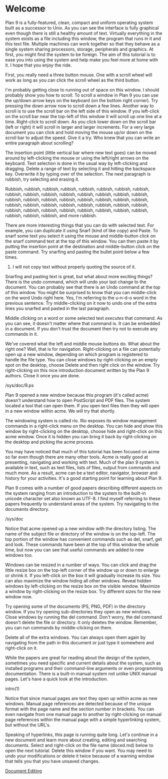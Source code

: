 
Welcome
===

Plan 9 is a fully-featured, clean, compact and uniform operating system built as a successor to Unix. As you can see the interface is fully graphical even though there is still a healthy amount of text. Virtually everything in the system exists as a file including this window, the program that runs in it and this text file. Multiple machines can work together so that they behave as a single system sharing processors, storage, peripherals and graphics. At first, you might find the system to be foreign. The aim of this tutorial is to ease you into using the system and help make you feel more at home with it. I hope that you enjoy the ride.

First, you really need a three button mouse. One with a scroll wheel will work as long as you can click the scroll wheel as the third button.

I'm probably getting close to running out of space on this window. I should probably show you how to scroll. To scroll a window in Plan 9 you can use the up/down arrow keys on the keyboard (on the bottom right corner). Try pressing the down arrow now to scroll down a few lines. Another way to scroll is to use the scroll bar on the left side of this window. If you left-click on the scroll bar near the top-left of this window it will scroll up one line at a time. Right-click to scroll down. As you click lower down on the scroll bar (left or right) it will scroll in larger and larger increments. For a very large document you can click and hold moving the mouse up/or down on the scroll bar to adjust the speed. Give it a try. Who knew that you can write an entire paragraph about scrolling?

The insertion point (little vertical bar where new text goes) can be moved around by left-clicking the mouse or using the left/right arrows on the keyboard. Text selection is done in the usual way by left-clicking and dragging. Delete a range of text by selecting it and hitting the backspace key. Overwrite it by typing over of the selection. The next paragraph is rubbish, try selecting and erasing it.

Rubbish, rubbish, rubbish, rubbish, rubbish, rubbish, rubbish, rubbish, rubbish, rubbish, rubbish, rubbish, rubbish, rubbish, rubbish, rubbish, rubbish, rubbish, rubbish, rubbish, rubbish, rubbish, rubbish, rubbish, rubbish, rubbish, rubbish, rubbish, rubbish, rubbish, rubbish, rubbish, rubbish, rubbish, rubbish, rubbish, rubbish, rubbish, rubbish, rubbish, rubbish, rubbish, rubbish, and more rubbish.

There are more interesting things that you can do with selected text. For example, you can duplicate it using Snarf (kind of like copy) and Paste. To snarf some text you select it using the mouse and middle-button click on the snarf command text at the top of this window. You can then paste it by putting the insertion point at the destination and middle-button click on the paste command. Try snarfing and pasting the bullet point below a few times.

1. I will not copy text without properly quoting the source of it.

Snarfing and pasting text is great, but what about more exciting things? There is the undo command, which will undo your last change to the document. You can probably see that there is an Undo command at the top of this window. You might be surprised to know that you can middle-click on the word Undo right here. Yes, I'm referring to the u-n-d-o word in the previous sentence. Try middle-clicking on it now to undo one of the extra lines you snarfed and pasted in the last paragraph.

Middle clicking on a word or some selected text *executes* that command. As you can see, it doesn't matter where that command is. It can be embedded in a document. If you don't trust the document then try not to execute any commands in it.

We've covered what the left and middle mouse buttons do. What about the right one? Well, that is for navigation. Right-clicking on a file can potentially open up a new window, depending on which program is registered to handle the file type. You can close windows by right-clicking on an empty spot on the desktop, choose Delete and then right click on the window. Try right-clicking on this nice introduction document written by the Plan 9 authors. Close it once you are done.

/sys/doc/9.ps

Plan 9 opened a new window because this program (it's called acme) doesn't understand how to open PostScript and PDF files. The system located a tool that can open them. If you open text files then they will open in a new window within acme. We will try that shortly.

The windowing system is called rio. Rio exposes its window management commands in a right-click menu on the desktop. You can hide and show this window by right-clicking on the desktop, choose hide and right-click on this acme window. Once it is hidden you can bring it back by right-clicking on the desktop and picking the acme process.

You may have noticed that much of this tutorial has been focused on acme so far even though there are many other tools. Acme is really good at presenting, navigating and working with text. Much of the plan 9 system is available in text, such as text files, lists of files, output from commands and much more. As a result, acme can be a text editor, navigator, browser and history for your activities. It's a good starting point for learning about Plan 9.

Plan 9 comes with a number of good papers describing different aspects on the system ranging from an introduction to the system to the built-in unicode character set also known as UTF-8. I find myself referring to these papers frequently to understand areas of the system. Try navigating to the documents directory.

/sys/doc

Notice that acme opened up a new window with the directory listing. The name of the subject file or directory of the window is on the top-left. The top portion of the window has convenient commands such as del, snarf, get and look. These commands have been at the top of this window the whole time, but now you can see that useful commands are added to new windows too.

Windows can be resized in a number of ways. You can click and drag the little resize box on the top-left corner of the window up or down to enlarge or shrink it. If you left-click on the box it will gradually increase its size. You can also maximize the window hiding all other windows. Reveal hidden windows by left-clicking on the resize box on the visible window. Maximize a window by right-clicking on the resize box. Try different sizes for the new window now.

Try opening some of the documents (PS, PNG, PDF) in the directory window. If you try opening sub-directories they open as new windows. Close windows by running the del command. Don't worry, the del command doesn't delete the file or directory. It only deletes the window. Remember, you can run commands by middle-clicking on them.

Delete all of the extra windows. You can always open them again by navigating from the path in this document or just type it somewhere and right-click on it.

While the papers are great for reading about the design of the system, sometimes you need specific and current details about the system, such as installed programs and their command-line arguments or even programming documentation. There is a built-in manual system not unlike UNIX manual pages. Let's have a quick look at the introduction.

intro(1)

Notice that since manual pages are text they open up within acme as new windows. Manual page references are detected because of the unique format with the page name and the section number in brackets. You can even navigate from one manual page to another by right-clicking on manual page references within the manual page with a simple hyperlinking system, but without the URL's.

Speaking of hyperlinks, this page is running quite long. Let's continue in a new document and learn more about creating, editing and searching documents. Select and right-click on the file name (doced.md) below to open the next tutorial. Delete this window if you want. You may need to undo your modifications or delete it twice because of a warning window that tells you that you have unsaved changes.

[Document Editing]( doced.md )

